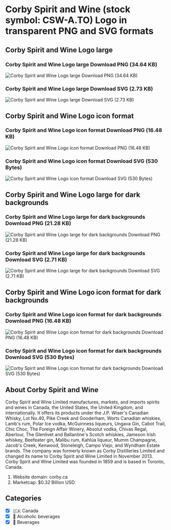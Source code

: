 # Corby Spirit and Wine (stock symbol: CSW-A.TO) Logo in transparent PNG and SVG formats

## Corby Spirit and Wine Logo large

### Corby Spirit and Wine Logo large Download PNG (34.64 KB)

![Corby Spirit and Wine Logo large Download PNG (34.64 KB)](/img/orig/CSW-A.TO_BIG-aa578c41.png)

### Corby Spirit and Wine Logo large Download SVG (2.73 KB)

![Corby Spirit and Wine Logo large Download SVG (2.73 KB)](/img/orig/CSW-A.TO_BIG-2902efde.svg)

## Corby Spirit and Wine Logo icon format

### Corby Spirit and Wine Logo icon format Download PNG (16.48 KB)

![Corby Spirit and Wine Logo icon format Download PNG (16.48 KB)](/img/orig/CSW-A.TO-220e2813.png)

### Corby Spirit and Wine Logo icon format Download SVG (530 Bytes)

![Corby Spirit and Wine Logo icon format Download SVG (530 Bytes)](/img/orig/CSW-A.TO-3c3739c9.svg)

## Corby Spirit and Wine Logo large for dark backgrounds

### Corby Spirit and Wine Logo large for dark backgrounds Download PNG (21.28 KB)

![Corby Spirit and Wine Logo large for dark backgrounds Download PNG (21.28 KB)](/img/orig/CSW-A.TO_BIG.D-7dda53b8.png)

### Corby Spirit and Wine Logo large for dark backgrounds Download SVG (2.71 KB)

![Corby Spirit and Wine Logo large for dark backgrounds Download SVG (2.71 KB)](/img/orig/CSW-A.TO_BIG.D-d931d3ad.svg)

## Corby Spirit and Wine Logo icon format for dark backgrounds

### Corby Spirit and Wine Logo icon format for dark backgrounds Download PNG (16.48 KB)

![Corby Spirit and Wine Logo icon format for dark backgrounds Download PNG (16.48 KB)](/img/orig/CSW-A.TO.D-cfec027c.png)

### Corby Spirit and Wine Logo icon format for dark backgrounds Download SVG (530 Bytes)

![Corby Spirit and Wine Logo icon format for dark backgrounds Download SVG (530 Bytes)](/img/orig/CSW-A.TO.D-c163cc6e.svg)

## About Corby Spirit and Wine

Corby Spirit and Wine Limited manufactures, markets, and imports spirits and wines in Canada, the United States, the United Kingdom, and internationally. It offers its products under the J.P. Wiser's Canadian Whisky, Lot No.40, Pike Creek and Gooderham, Worts Canadian whiskies, Lamb's rum, Polar Ice vodka, McGuinness liqueurs, Ungava Gin, Cabot Trail, Chic Choc, The Foreign Affair Winery, Absolut vodka, Chivas Regal, Aberlour, The Glenlivet and Ballantine's Scotch whiskies, Jameson Irish whiskey, Beefeater gin, Malibu rum, Kahlúa liqueur, Mumm Champagne, Jacob's Creek, Kenwood, Stoneleigh, Campo Viejo, and Wyndham Estate brands. The company was formerly known as Corby Distilleries Limited and changed its name to Corby Spirit and Wine Limited in November 2013. Corby Spirit and Wine Limited was founded in 1859 and is based in Toronto, Canada.

1. Website domain: corby.ca
2. Marketcap: $0.32 Billion USD


## Categories
- [x] 🇨🇦 Canada
- [x] 🍷 Alcoholic beverages
- [x] 🥤 Beverages
